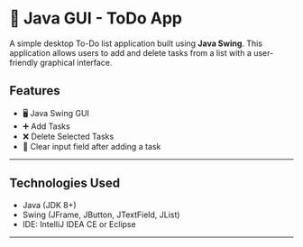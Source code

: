 # 📝 Java GUI - ToDo App

A simple desktop To-Do list application built using **Java Swing**. This application allows users to add and delete tasks from a list with a user-friendly graphical interface.



## Features

- 🖥️ Java Swing GUI
- ➕ Add Tasks
- ❌ Delete Selected Tasks
- 🧹 Clear input field after adding a task

---

##  Technologies Used

- Java (JDK 8+)
- Swing (JFrame, JButton, JTextField, JList)
- IDE: IntelliJ IDEA CE or Eclipse

---

